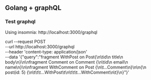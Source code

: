 ## Golang + graphQL

### Test graphql 

Using insomnia: 
http://localhost:3000/graphql

curl --request POST \
  --url http://localhost:3000/graphql \
  --header 'content-type: application/json' \
  --data '{"query":"fragment WithPost on Post{\n\tid\n  title\n  body\n}\n\nfragment Comment on Comment {\n\tid\n  email\n  name\n}\n\nfragment WithComment on Post {\n\t...Comment\n}\n\n{\n post(id: 5) {\n\t\t\t...WithPost\t\n\t\t\t...WithComment\n\t}\n}"}'


